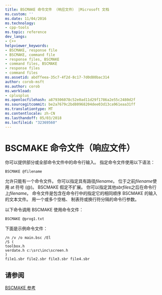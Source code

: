 ```yaml
---
title: BSCMAKE 命令文件 （响应文件） |Microsoft 文档
ms.custom: ''
ms.date: 11/04/2016
ms.technology:
- cpp-tools
ms.topic: reference
dev_langs:
- C++
helpviewer_keywords:
- BSCMAKE, response file
- BSCMAKE, command file
- response files, BSCMAKE
- command files, BSCMAKE
- response files
- command files
ms.assetid: abdffeea-35c7-4f2d-8c17-7d0d80bac314
author: corob-msft
ms.author: corob
ms.workload:
- cplusplus
ms.openlocfilehash: a879306078c52e0ad11d29f1786a2e55c2480d2f
ms.sourcegitcommit: be2a7679c2bd80968204dee03d13ca961eaa31ff
ms.translationtype: MT
ms.contentlocale: zh-CN
ms.lasthandoff: 05/03/2018
ms.locfileid: "32369560"
---
```

# <a name="bscmake-command-file-response-file"></a>BSCMAKE 命令文件（响应文件）
你可以提供部分或全部命令文件中的命令行输入。 指定命令文件使用以下语法：  
  
```  
BSCMAKE @filename  
```  
  
 允许只能有一个命令文件。 你可以指定具有路径*filename*。 位于之前*filename*使用 at 符号 (@)。 BSCMAKE 假定不扩展。 你可以指定其他*sbrfiles*之后在命令行上*filename*。 命令文件是包含在命令行中的指定它的相同顺序 BSCMAKE 的输入的文本文件。 用一个或多个空格、 制表符或换行符分隔的命令行参数。  
  
 以下命令调用 BSCMAKE 使用命令文件：  
  
```  
BSCMAKE @prog1.txt  
```  
  
 下面是示例命令文件：  
  
```  
/n /v /o main.bsc /El  
/S (  
toolbox.h  
verdate.h c:\src\inc\screen.h  
)  
file1.sbr file2.sbr file3.sbr file4.sbr  
```  
  
## <a name="see-also"></a>请参阅  
 [BSCMAKE 参考](../../build/reference/bscmake-reference.md)